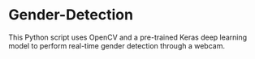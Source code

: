 # Gender-Detection
This Python script uses OpenCV and a pre-trained Keras deep learning model to perform real-time gender detection through a webcam. 
